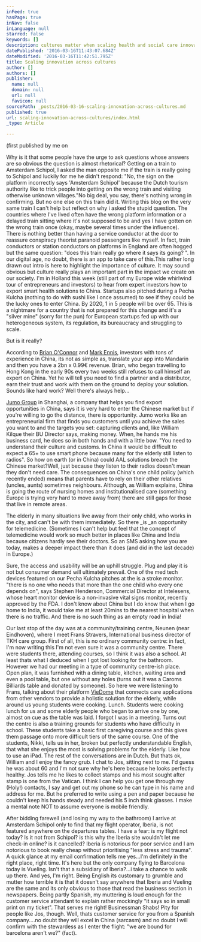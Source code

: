 ```yaml
---
inFeed: true
hasPage: true
inNav: false
inLanguage: null
starred: false
keywords: []
description: cultures matter when scaling health and social care innovation
datePublished: '2016-03-16T11:43:07.684Z'
dateModified: '2016-03-16T11:42:51.795Z'
title: Scaling innovation across cultures
author: []
authors: []
publisher:
  name: null
  domain: null
  url: null
  favicon: null
sourcePath: _posts/2016-03-16-scaling-innovation-across-cultures.md
published: true
url: scaling-innovation-across-cultures/index.html
_type: Article

---
```

(first published by me on 

Why is it that some people have the urge to ask questions whose answers are so obvious the question is almost rhetorical? Getting on a train to Amsterdam Schipol, I asked the man opposite me if the train is really going to Schipol and luckily for me he didn't respond: "No, the sign on the platform incorrectly says 'Amsterdam Schipol' because the Dutch tourism authority like to trick people into getting on the wrong train and visiting otherwise unknown villages."No big deal, you say, there's nothing wrong in confirming. But no one else on this train did it. Writing this blog on the very same train I can't help but reflect on why i asked the stupid question. The countries where I've lived often have the wrong platform information or a delayed train sitting where it's not supposed to be and yes I have gotten on the wrong train once (okay, maybe several times under the influence). There is nothing better than having a service conductor at the door to reassure conspiracy theorist paranoid passengers like myself. In fact, train conductors or station conductors on platforms in England are often hogged but the same question: "does this train really go where it says its going? ". In our digital age, no doubt, there is an app to take care of this.This rather long drawn out intro is here to highlight the importance of culture. It may sound obvious but culture really plays an important part in the impact we create on our society. I'm in Holland this week (still part of my Europe wide whirlwind tour of entrepreneurs and investors) to hear from expert investors how to export smart health solutions to China. Startups also pitched during a Pecha Kulcha (nothing to do with sushi like I once assumed) to see if they could be the lucky ones to enter China. By 2020, 1 in 5 people will be over 65\. This is a nightmare for a country that is not prepared for this change and it's a "silver mine" (sorry for the pun) for European startups fed up with our heterogeneous system, its regulation, its bureaucracy and struggling to scale.

But is it really?

According to [Brian O'Connor][0] and [Mark Ennis][1], investors with tons of experience in China, its not as simple as, translate your app into Mandarin and then you have a 2bn x 0.99€ revenue. Brian, who began travelling to Hong Kong in the early 90s every two weeks still refuses to call himself an expert on China. Yet he will tell you need to find a partner and a distributor, earn their trust and work with them on the ground to deploy your solution. Sounds like hard work? Well there's always help...

[Jumo Group][2] in Shanghai, a company that helps you find export opportunities in China, says it is very hard to enter the Chinese market but if you're willing to go the distance, there is opportunity. Jumo works like an entrepreneurial firm that finds you customers until you achieve the sales you want to and the targets you set: capturing clients and, like William Kilque their BU Director says, making money. When, he hands me his business card, he does so in both hands and with a little bow. "You need to understand their culture and customs. In China it would be difficult to expect a 65+ to use smart phone because many for the elderly still listen to radios". So how on earth (or in China) could AAL solutions breach the Chinese market?Well, just because they listen to their radios doesn't mean they don't need care. The consequences on China's one child policy (which recently ended) means that parents have to rely on their other relatives (uncles, aunts) sometimes neighbours. Although, as William explains, China is going the route of nursing homes and institutionalised care (something Europe is trying very hard to move away from) there are still gaps for those that live in remote areas.

The elderly in many situations live away from their only child, who works in the city, and can't be with them immediately. So there _is _an opportunity for telemedicine. (Sometimes I can't help but feel that the concept of telemedicine would work so much better in places like China and India because citizens hardly see their doctors. So an SMS asking how you are today, makes a deeper impact there than it does (and did in the last decade) in Europe.)

Sure, the access and usability will be an uphill struggle. Plug and play it is not but consumer demand will ultimately prevail. One of the med tech devices featured on our Pecha Kulcha pitches at the is a stroke monitor. "there is no one who needs that more than the one child who every one depends on", says Stephen Henderson, Commercial Director at Intelesens, whose heart monitor device is a non-invasive vital signs monitor, recently approved by the FDA. I don't know about China but I do know that when I go home to India, it would take me at least 20mins to the nearest hospital when there is no traffic. And there is no such thing as an empty road in India! 

Our last stop of the day was at a community/training centre, Neunen (near Eindhoven), where I meet Frans Stravers, International business director of TKH care group. First of all, this is no ordinary community centre: in fact, I'm now writing this I'm not even sure it was a community centre. There were students there, attending courses, so I think it was also a school. At least thats what I deduced when I got lost looking for the bathroom. However we had our meeting in a type of community centre-ish place. Open plan, it was furnished with a dining table, kitchen, waiting area and even a pool table, but one without any holes (turns out it was a Caroms Billiards table and donated by someone). So here we were listening to Frans, talking about their platform [VieDome][3] that connects care applications from other vendors to provide a holistic solution for the elderly, while around us young students were cooking. Lunch. Students were cooking lunch for us and some elderly people who began to arrive one by one, almost on cue as the table was laid. I forgot I was in a meeting. Turns out the centre is also a training grounds for students who have difficulty in school. These students take a basic first caregiving course and this gives them passage onto more difficult tiers of the same course. One of the students, Nikki, tells us in her, broken but perfectly understandable English, that what she enjoys the most is solving problems for the elderly. Like how to use an iPad. The rest of the conversations are in Dutch. But thats ok, William and I enjoy the fancy grub. I chat to Jos, sitting next to me. I'd guess he was about 60 and I'm not sure why he's here because he looks perfectly healthy. Jos tells me he likes to collect stamps and his most sought after stamp is one from the Vatican. I think I can help you get one through my (Holy!) contacts, I say and get out my phone so he can type in his name and address for me. But he preferred to write using a pen and paper because he couldn't keep his hands steady and needed his 5 inch think glasses. I make a mental note NOT to assume everyone is mobile friendly.

[][4][][3]

After bidding farewell (and losing my way to the bathroom) I arrive at Amsterdam Schipol only to find that my flight operator, Iberia, is not featured anywhere on the departures tables. I have a fear: is my flight not today? Is it not from Schipol? is this why the Iberia site wouldn't let me check-in online? is it cancelled? Iberia is notorious for poor service and I am notorious to book really cheap without prioritising "less stress and trauma". A quick glance at my email confirmation tells me yes...I'm definitely in the right place, right time. It's here but the only company flying to Barcelona today is Vueling. Isn't that a subsidiary of Iberia?...i take a chance to walk up there. And yes, I'm right. Being English its customary to grumble and mutter how terrible it is that it doesn't say anywhere that Iberia and Vueling are the same and its only obvious to those that read the business section in newspapers. Being partly Spanish, my muttering is loud enough for the customer service attendant to explain rather mockingly "it says so in small print on my ticket". That serves me right! Businessman Shabs! Pity for people like Jos, though. Well, thats customer service for you from a Spanish company....no doubt they will excel in China (sarcasm) and no doubt I will confirm with the stewardess as I enter the flight: "we are bound for barcelona aren't we?" (fact).

[0]: Scaling%20innovation%20across%20cultures
[1]: http://www.investni.com/about-us/people/our-board.html
[2]: http://www.jumogroup.com/
[3]: http://www.viedome.nl/index.php
[4]: http://www.intelesens.com/inhomemonitoring/index.html